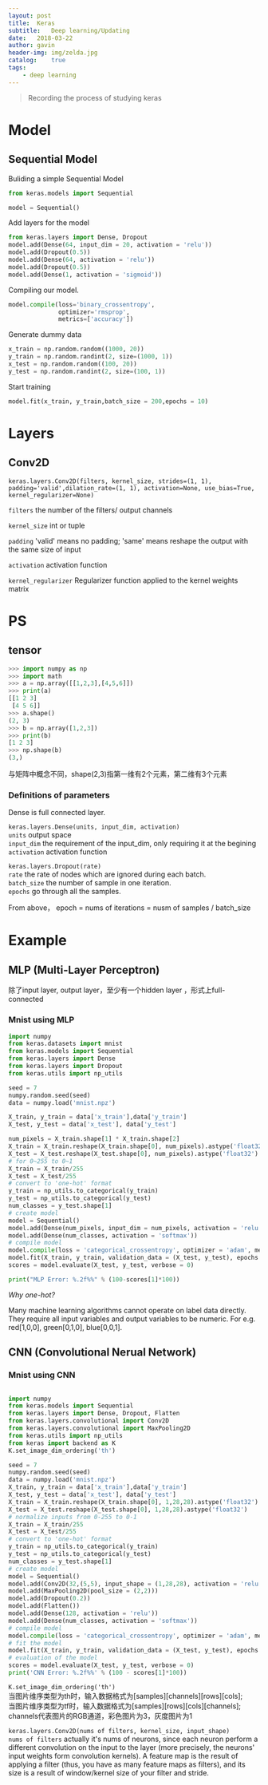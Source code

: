 ```yaml
---
layout: post
title:  Keras
subtitle:   Deep learning/Updating
date:   2018-03-22
author: gavin
header-img: img/zelda.jpg
catalog:    true
tags:
    - deep learning
---
```


>Recording the process of studying keras

# Model

## Sequential Model

Buliding a simple Sequential Model

```python
from keras.models import Sequential

model = Sequential()
```

Add layers for the model

```python
from keras.layers import Dense, Dropout
model.add(Dense(64, input_dim = 20, activation = 'relu'))
model.add(Dropout(0.5))
model.add(Dense(64, activation = 'relu'))
model.add(Dropout(0.5))
model.add(Dense(1, activation = 'sigmoid'))

```
Compiling our model.

```python
model.compile(loss='binary_crossentropy',
              optimizer='rmsprop',
              metrics=['accuracy'])
```

Generate dummy data

```python
x_train = np.random.random((1000, 20))
y_train = np.random.randint(2, size=(1000, 1))
x_test = np.random.random((100, 20))
y_test = np.random.randint(2, size=(100, 1))

```

Start training

```python
model.fit(x_train, y_train,batch_size = 200,epochs = 10)
```

# Layers

## Conv2D

`keras.layers.Conv2D(filters, kernel_size, strides=(1, 1), padding='valid',dilation_rate=(1, 1), activation=None, use_bias=True, kernel_regularizer=None)`

`filters` the number of the filters/ output channels

`kernel_size` int or tuple

`padding` 'valid' means no padding; 'same' means reshape the output with the same size of input

`activation` activation function

`kernel_regularizer` Regularizer function applied to the kernel weights matrix


# PS

## tensor 

```python
>>> import numpy as np
>>> import math
>>> a = np.array([[1,2,3],[4,5,6]])
>>> print(a)
[[1 2 3]
 [4 5 6]]
>>> a.shape()
(2, 3)
>>> b = np.array([1,2,3])
>>> print(b)
[1 2 3]
>>> np.shape(b)
(3,)

```
与矩阵中概念不同，shape(2,3)指第一维有2个元素，第二维有3个元素

### Definitions of parameters

Dense is full connected layer.

`keras.layers.Dense(units, input_dim, activation)`<br>
`units` output space<br>
`input_dim` the requirement of the input_dim, only requiring it at the begining<br>
`activation`  activation function<br>

`keras.layers.Dropout(rate)`<br>
`rate` the rate of nodes which are ignored during each batch.<br>
`batch_size` the number of sample in one iteration.<br>
`epochs` go through all the samples.

From above， epoch = nums of iterations = nusm of samples / batch_size

# Example

## MLP (Multi-Layer Perceptron) 

除了input layer, output layer，至少有一个hidden layer ，形式上full-connected

### Mnist using MLP

```python
import numpy
from keras.datasets import mnist
from keras.models import Sequential
from keras.layers import Dense
from keras.layers import Dropout
from keras.utils import np_utils

seed = 7
numpy.random.seed(seed)
data = numpy.load('mnist.npz')

X_train, y_train = data['x_train'],data['y_train']
X_test, y_test = data['x_test'], data['y_test']

num_pixels = X_train.shape[1] * X_train.shape[2]
X_train = X_train.reshape(X_train.shape[0], num_pixels).astype('float32')
X_test = X_test.reshape(X_test.shape[0], num_pixels).astype('float32')
# for 0~255 to 0~1
X_train = X_train/255
X_test = X_test/255
# convert to 'one-hot' format
y_train = np_utils.to_categorical(y_train)
y_test = np_utils.to_categorical(y_test)
num_classes = y_test.shape[1]
# create model
model = Sequential()
model.add(Dense(num_pixels, input_dim = num_pixels, activation = 'relu'))
model.add(Dense(num_classes, activation = 'softmax'))
# compile model
model.compile(loss = 'categorical_crossentropy', optimizer = 'adam', metrics = ['accuracy'])
model.fit(X_train, y_train, validation_data = (X_test, y_test), epochs = 10, batch_size = 200, verbose = 2)
scores = model.evaluate(X_test, y_test, verbose = 0)

print("MLP Error: %.2f%%" % (100-scores[1]*100))
```

*Why one-hot?*

Many machine learning algorithms cannot operate on label data directly. They require all input variables and output variables to be numeric. For e.g. red[1,0,0], green[0,1,0], blue[0,0,1].

## CNN (Convolutional Nerual Network)

### Mnist using CNN

```python

import numpy
from keras.models import Sequential
from keras.layers import Dense, Dropout, Flatten
from keras.layers.convolutional import Conv2D
from keras.layers.convolutional import MaxPooling2D
from keras.utils import np_utils
from keras import backend as K
K.set_image_dim_ordering('th')

seed = 7
numpy.random.seed(seed)
data = numpy.load('mnist.npz')
X_train, y_train = data['x_train'],data['y_train']
X_test, y_test = data['x_test'], data['y_test']
X_train = X_train.reshape(X_train.shape[0], 1,28,28).astype('float32')
X_test = X_test.reshape(X_test.shape[0], 1,28,28).astype('float32')
# normalize inputs from 0-255 to 0-1
X_train = X_train/255
X_test = X_test/255
# convert to 'one-hot' format
y_train = np_utils.to_categorical(y_train)
y_test = np_utils.to_categorical(y_test)
num_classes = y_test.shape[1]
# create model
model = Sequential()
model.add(Conv2D(32,(5,5), input_shape = (1,28,28), activation = 'relu'))
model.add(MaxPooling2D(pool_size = (2,2)))
model.add(Dropout(0.2))
model.add(Flatten())
model.add(Dense(128, activation = 'relu'))
model.add(Dense(num_classes, activation = 'softmax'))
# compile model
model.compile(loss = 'categorical_crossentropy', optimizer = 'adam', metrics = ['accuracy'])
# fit the model
model.fit(X_train, y_train, validation_data = (X_test, y_test), epochs = 10, batch_size = 200, verbose = 2)
# evaluation of the model
scores = model.evaluate(X_test, y_test, verbose = 0)
print('CNN Error: %.2f%%' % (100 - scores[1]*100))

```
`K.set_image_dim_ordering('th')` <br>
当图片维序类型为th时，输入数据格式为[samples][channels][rows][cols];<br>
当图片维序类型为tf时，输入数据格式为[samples][rows][cols][channels];<br>
channels代表图片的RGB通道，彩色图片为3，灰度图片为1

`keras.layers.Conv2D(nums of filters, kernel_size, input_shape)`<br>
`nums of filters` actually it's nums of neurons, since each neuron perform a different convolution on the input to the layer (more precisely, the neurons' input weights form convolution kernels). A feature map is the result of applying a filter (thus, you have as many feature maps as filters), and its size is a result of window/kernel size of your filter and stride.<br>


